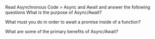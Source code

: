 Read Asynchronous Code > Async and Await and answer the following questions
What is the purpose of Async/Await?

What must you do in order to await a promise inside of a function?

What are some of the primary benefits of Async/Await?